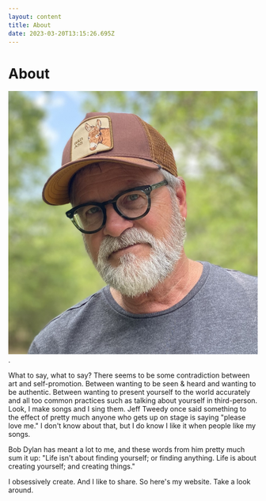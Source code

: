 ```yaml
---
layout: content
title: About
date: 2023-03-20T13:15:26.695Z
---
```

# About

![](../../images/uploads/img_1353-copy-2-.jpg "JohnBigBend").

W﻿hat to say, what to say? There seems to be some contradiction between art and self-promotion. Between wanting to be seen & heard and wanting to be authentic. Between wanting to present yourself to the world accurately and all too common practices such as talking about yourself in third-person. Look, I make songs and I sing them. Jeff Tweedy once said something to the effect of pretty much anyone who gets up on stage is saying "please love me." I don't know about that, but I do know I like it when people like my songs.

B﻿ob Dylan has meant a lot to me, and these words from him pretty much sum it up: "Life isn't about finding yourself; or finding anything. Life is about creating yourself; and creating things."

I obsessively create. And I like to share. So here's my website. Take a look around.